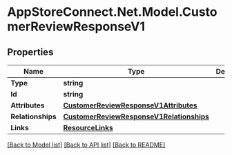 # AppStoreConnect.Net.Model.CustomerReviewResponseV1

## Properties

Name | Type | Description | Notes
------------ | ------------- | ------------- | -------------
**Type** | **string** |  | 
**Id** | **string** |  | 
**Attributes** | [**CustomerReviewResponseV1Attributes**](CustomerReviewResponseV1Attributes.md) |  | [optional] 
**Relationships** | [**CustomerReviewResponseV1Relationships**](CustomerReviewResponseV1Relationships.md) |  | [optional] 
**Links** | [**ResourceLinks**](ResourceLinks.md) |  | 

[[Back to Model list]](../README.md#documentation-for-models) [[Back to API list]](../README.md#documentation-for-api-endpoints) [[Back to README]](../README.md)

